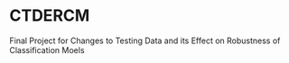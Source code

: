 # CTDERCM
Final Project for Changes to Testing Data and its Effect on Robustness of Classification Moels
